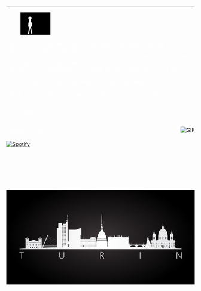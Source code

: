 
---

<span style="color:white">Ciao! </span> <img src="https://raw.githubusercontent.com/gianpaolof/gianpaolof.github.io/master/wave.gif" width="80px">

<span style="color:white">My hard-drive was almost full so I decided it was time to upload some of my photos somewhere. And here I am. </span></br>
<span style="color:white">Before going digital I used a Nikon N6006 but, to be honest, my analogue photos are almost total rubbish. </span></br>
<span style="color:white">I bought my first digital camera in 2006 (a D70s) and today I use a Nikon D800. My most precious lens is a Nikkor AF-S VR 300mm f2.8< </span>
<span style="color:white">I really like sport photography, especially MotoGP, especially Valentino Rossi. </span>

<span style="color:white">Thank you for visiting my page, come back every now and then.</span></br>
<span style="color:white">And please, judge tenderly of me. </span>


<span style="color:white">Yours truly,</span></br>
<span style="color:white">Gianpaolo </span>

<img align="right" alt="GIF" height="170px" src="https://media.giphy.com/media/J5B1Y8QZnzXXbLQIBu/giphy.gif" />

<span style="color:white">Spotify Playing 🎧</span>

[![Spotify](https://novatorem-roan-eight.vercel.app/api/spotify)](https://open.spotify.com/user/gianpaolof)



<img align="center" src="https://raw.githubusercontent.com/gianpaolof/gianpaolof.github.io/master/turin.png"/>
